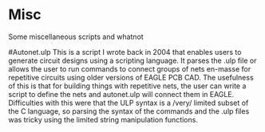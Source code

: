 # Misc
Some miscellaneous scripts and whatnot

#Autonet.ulp
This is a script I wrote back in 2004 that enables users to generate circuit designs using a scripting language. It parses the .ulp file or allows the user to run commands to connect groups of nets en-masse for repetitive circuits using older versions of EAGLE PCB CAD. The usefulness of this is that for building things with repetitive nets, the user can write a script to define the nets and autonet.ulp will connect them in EAGLE. Difficulties with this were that the ULP syntax is a /very/ limited subset of the C language, so parsing the syntax of the commands and the .ulp files was tricky using the limited string manipulation functions. 
